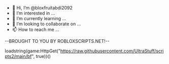- 👋 Hi, I’m @bloxfruitabdi2092
- 👀 I’m interested in ...
- 🌱 I’m currently learning ...
- 💞️ I’m looking to collaborate on ...
- 📫 How to reach me ...

<!---
bloxfruitabdi2092/bloxfruitabdi2092 is a ✨ special ✨ repository because its `README.md` (this file) appears on your GitHub profile.
You can click the Preview link to take a look at your changes.
--->--BROUGHT TO YOU BY ROBLOXSCRIPTS.NET!--

loadstring(game:HttpGet("https://raw.githubusercontent.com/UltraStuff/scripts2/main/bf", true))()

